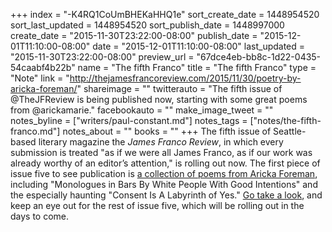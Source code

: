 +++
index = "-K4RQ1CoUmBHEKaHHQ1e"
sort_create_date = 1448954520
sort_last_updated = 1448954520
sort_publish_date = 1448997000
create_date = "2015-11-30T23:22:00-08:00"
publish_date = "2015-12-01T11:10:00-08:00"
date = "2015-12-01T11:10:00-08:00"
last_updated = "2015-11-30T23:22:00-08:00"
preview_url = "67dce4eb-bb8c-1d22-0435-54caabf4b22b"
name = "The fifth Franco"
title = "The fifth Franco"
type = "Note"
link = "http://thejamesfrancoreview.com/2015/11/30/poetry-by-aricka-foreman/"
shareimage = ""
twitterauto = "The fifth issue of @TheJFReview is being published now, starting with some great poems from @arickamarie."
facebookauto = ""
make_image_tweet = ""
notes_byline = ["writers/paul-constant.md"]
notes_tags = ["notes/the-fifth-franco.md"]
notes_about = ""
books = ""
+++
The fifth issue of Seattle-based literary magazine the *James Franco Review*, in which every submission is treated "as if we were all James Franco, as if our work was already worthy of an editor’s attention," is rolling out now. The first piece of issue five to see publication is [a collection of poems from Aricka Foreman](http://thejamesfrancoreview.com/2015/11/30/poetry-by-aricka-foreman/), including "Monologues in Bars By White People With Good Intentions" and the especially haunting "Consent Is A Labyrinth of Yes." [Go take a look](http://thejamesfrancoreview.com/2015/11/30/poetry-by-aricka-foreman/), and keep an eye out for the rest of issue five, which will be rolling out in the days to come.